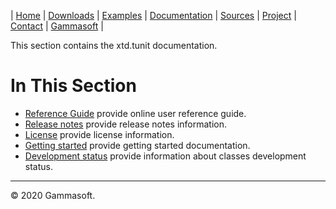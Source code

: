 | [Home](home.md) | [Downloads](downloads.md) | [Examples](examples.md) | [Documentation](documentation.md) | [Sources](https://github.com/gammasoft71/xtd.strings) | [Project](https://sourceforge.net/projects/stringspro/) | [Contact](contact.md) | [Gammasoft](https://gammasoft71.wixsite.com/gammasoft) |

This section contains the xtd.tunit documentation. ​

# In This Section

* [Reference Guide](https://codedocs.xyz/gammasoft71/xtd.strings/) provide online user reference guide.
* [Release notes](release_notes.md) provide release notes information.
* [License](license.md) provide license information.
* [Getting started](getting_started.md) provide getting started documentation.
* [Development status](development_status.md) provide information about classes development status.

______________________________________________________________________________________________

© 2020 Gammasoft.
